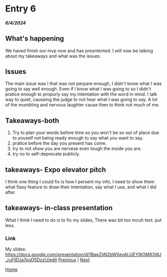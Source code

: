 # Entry 6
##### 6/4/2024

## What's happening
We haved finish our mvp now and has presntented. I will now be talking about my takeaways and what was the issues.

## Issues

The main issue was I that was not perpare enough, I didn't know what I was going to say well enough. Even if I know what I was going to so I didn't pratice enough to propurly say my intentation with the word in mind. I talk way to quiet, causeing the judge to not hear what I was going to say. A lot of the mumbling and nervous laughter cause then to think not much of me.

## Takeaways-both
1. Try to plan your words before time so you won't be so out of place due to youself not being ready enough to say what you want to say.
2. pratice before the day you present has come.
3. try to not show you are nervese even tough the inside you are.
4. try no to self-deprecate publicly.

## takeaways- Expo elevator pitch
I think one thing I could fix is how I persent my info, I need to show them what flasy feature to draw their intentation, say what I use, and what I did after.

## takeaways- in-class presentation
What I think I need to do is to fix my slides, There was bit too mcuh text. put less.

### Link
My slides: https://docs.google.com/presentation/d/1BaeZijN2bWXevALUEY9jOM93WJ_ruFIEUa7psD5DzzU/edit
[Previous](entry05.md) | [Next](entry07.md)

[Home](../README.md)